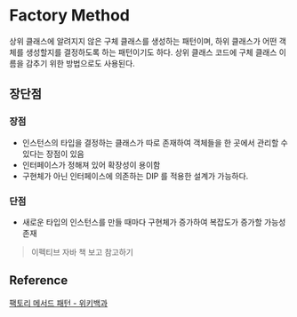 # Factory Method

상위 클래스에 알려지지 않은 구체 클래스를 생성하는 패턴이며, 하위 클래스가 어떤 객체를 생성할지를 결정하도록 하는 패턴이기도 하다.
상위 클래스 코드에 구체 클래스 이름을 감추기 위한 방법으로도 사용된다.


## 장단점

### 장점
- 인스턴스의 타입을 결정하는 클래스가 따로 존재하여 객체들을 한 곳에서 관리할 수 있다는 장점이 있음
- 인터페이스가 정해져 있어 확장성이 용이함
- 구현체가 아닌 인터페이스에 의존하는 DIP 를 적용한 설계가 가능하다.

### 단점

- 새로운 타입의 인스턴스를 만들 때마다 구현체가 증가하여 복잡도가 증가할 가능성 존재 

> 이펙티브 자바 책 보고 참고하기

## Reference

[팩토리 메서드 패턴 - 위키백과](https://ko.wikipedia.org/wiki/%ED%8C%A9%ED%86%A0%EB%A6%AC_%EB%A9%94%EC%84%9C%EB%93%9C_%ED%8C%A8%ED%84%B4)